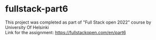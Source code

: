 # fullstack-part6
This project was completed as part of "Full Stack open 2022" course by University Of Helsinki  
Link for the assignment: https://fullstackopen.com/en/part6
